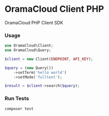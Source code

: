 # OramaCloud Client PHP

OramaCloud PHP Client SDK

### Usage

```php
use OramaCloud\Client;
use OramaCloud\Query;

$client = new Client(ENDPOINT, API_KEY);

$query = (new Query())
    ->setTerm('hello world')
    ->setMode('fulltext');

$result = $client->search($query);
```

### Run Tests

```sh
composer test
```
